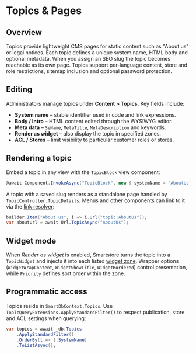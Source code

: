# Topics & Pages

## Overview

Topics provide lightweight CMS pages for static content such as "About us" or legal notices. Each topic defines a unique system name, HTML body and optional metadata. When you assign an SEO slug the topic becomes reachable as its own page. Topics support per-language content, store and role restrictions, sitemap inclusion and optional password protection.

## Editing

Administrators manage topics under **Content > Topics**. Key fields include:

* **System name** – stable identifier used in code and link expressions.
* **Body / Intro** – HTML content edited through the WYSIWYG editor.
* **Meta data** – `SeName`, `MetaTitle`, `MetaDescription` and keywords.
* **Render as widget** – also display the topic in specified zones.
* **ACL / Stores** – limit visibility to particular customer roles or stores.

## Rendering a topic

Embed a topic in any view with the `TopicBlock` view component:

```csharp
@await Component.InvokeAsync("TopicBlock", new { systemName = "AboutUs" })
```

A topic with a saved slug renders as a standalone page handled by `TopicController.TopicDetails`. Menus and other components can link to it via the [link resolver](linkresolver/):

```csharp
builder.Item("About us", i => i.Url("topic:AboutUs"));
var aboutUrl = await Url.TopicAsync("AboutUs");
```

## Widget mode

When _Render as widget_ is enabled, Smartstore turns the topic into a `TopicWidget` and injects it into each listed [widget zone](widgets.md). Wrapper options (`WidgetWrapContent`, `WidgetShowTitle`, `WidgetBordered`) control presentation, while `Priority` defines sort order within the zone.

## Programmatic access

Topics reside in `SmartDbContext.Topics`. Use `TopicQueryExtensions.ApplyStandardFilter()` to respect publication, store and ACL settings when querying:

```csharp
var topics = await _db.Topics
    .ApplyStandardFilter()
    .OrderBy(t => t.SystemName)
    .ToListAsync();
```
